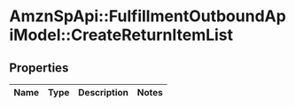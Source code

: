 # AmznSpApi::FulfillmentOutboundApiModel::CreateReturnItemList

## Properties
Name | Type | Description | Notes
------------ | ------------- | ------------- | -------------

